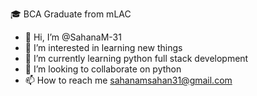 🎓 BCA Graduate from mLAC
- 👋 Hi, I’m @SahanaM-31
- 👀 I’m interested in learning new things
- 🌱 I’m currently learning python full stack development
- 💞️ I’m looking to collaborate on python
- 📫 How to reach me
    sahanamsahan31@gmail.com

<!---
SahanaM-31/SahanaM-31 is a ✨ special ✨ repository because its `README.md` (this file) appears on your GitHub profile.
You can click the Preview link to take a look at your changes.
--->
